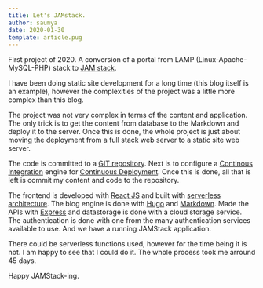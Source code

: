 ```yaml
---
title: Let's JAMstack.
author: saumya
date: 2020-01-30
template: article.pug
---
```



First project of 2020. A conversion of a portal from LAMP (Linux-Apache-MySQL-PHP) stack to [JAM stack][jamstack-1].

I have been doing static site development for a long time (this blog itself is an example), however the complexities of the project was a little more complex than this blog. <span class="more"> 

The project was not very complex in terms of the content and application. The only trick is to get the content from database to the Markdown and deploy it to the server. Once this is done, the whole project is just about moving the deployment from a full stack web server to a static site web server. 

The code is committed to a [GIT repository][git-1]. Next is to configure a [Continous Integration][ci-1] engine for [Continuous Deployment][cd-1]. Once this is done, all that is left is commit my content and code to the repository.

The frontend is developed with [React JS][react] and built with [serverless architecture][serverless]. The blog engine is done with [Hugo][hugo] and [Markdown][md]. Made the APIs with [Express][express] and datastorage is done with a cloud storage service. The authentication is done with one from the many authentication services available to use. And we have a running JAMStack application.

There could be serverless functions used, however for the time being it is not. I am happy to see that I could do it. The whole process took me arround 45 days.



Happy JAMStack-ing. 


















[jamstack-1]: https://jamstack.org/
[git-1]: https://git-scm.com/
[md-1]: https://www.markdownguide.org/

[ci-1]: https://en.wikipedia.org/wiki/Continuous_integration
[cd-1]: https://en.wikipedia.org/wiki/Continuous_delivery

[react]: https://reactjs.org/

[serverless]: https://en.wikipedia.org/wiki/Serverless_computing

[hugo]: https://gohugo.io/
[md]: https://www.markdownguide.org/

[express]: https://expressjs.com/







